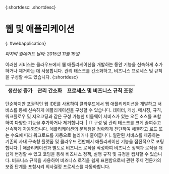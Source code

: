 {:shortdesc: .shortdesc} 

# 웹 및 애플리케이션
{: #webapplication}

*마지막 업데이트 날짜: 2015년 11월 19일*

이러한 서비스는 클라우드에서
웹 애플리케이션을 개발하는 동안 기능을 신속하게 추가하거나 제거하는 데
사용합니다. 관리 태스크를 간소화하고, 비즈니스 프로세스 및 규칙을
구성할 수도 있습니다. {:shortdesc}


생산성 증가 | 관리 간소화 | 프로세스 및 비즈니스 규칙 조정
--- | --- | ---
단순하지만 포괄적인 웹 IDE를 사용하여 클라우드에서 웹 애플리케이션을 개발하고
서비스를 통해 신속하게 애플리케이션을 구성할 수 있습니다.
데이터, 캐싱, 메시징, 규칙, 워크플로우 및 지오코딩과 같은 구성 가능한 미들웨어 서비스가 있는 오픈 소스를 포함하여
다양한 기능을 추가하거나 제거합니다.  | IT 구성 및 관리 태스크를 크게 줄여주고 신속하게 자동화합니다.
애플리케이션의 문제점을 정확하게 진단하여 해결하고 로드 또는 수요에 따라
워크로드를 자동으로 늘리거나 줄여줍니다.
일관된 서비스를 제공하는 기존의 사내 구축형 플랫폼 및 클라우드 전반에서 애플리케이션 기능을 점진적으로 포팅합니다.  | 애플리케이션과 별도로 비즈니스 로직을 작성하여 비즈니스 정책과 로직을 더 쉽게 변경할 수 있고 코딩을 통해 비즈니스 정책, 실행 규칙 및 규정을 캡처할 수 있습니다.
비즈니스 규칙을 사용하여 비즈니스 로직을 쉽게 표현함으로써 관련 주제 전문가의 보증 단계를 포함시켜 의사결정 프로세스를 자동화합니다. 
